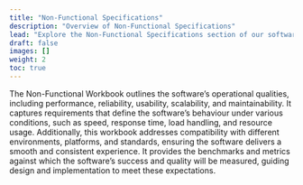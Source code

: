 ```yaml
---
title: "Non-Functional Specifications"
description: "Overview of Non-Functional Specifications"
lead: "Explore the Non-Functional Specifications section of our software engineering resources."
draft: false
images: []
weight: 2
toc: true
---
```


The Non-Functional Workbook outlines the software’s operational qualities, including performance, reliability, usability, scalability, and maintainability. It captures requirements that define the software’s behaviour under various conditions, such as speed, response time, load handling, and resource usage. Additionally, this workbook addresses compatibility with different environments, platforms, and standards, ensuring the software delivers a smooth and consistent experience. It provides the benchmarks and metrics against which the software’s success and quality will be measured, guiding design and implementation to meet these expectations.
